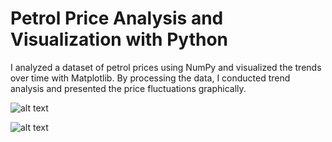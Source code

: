 # Petrol Price Analysis and Visualization with Python

I analyzed a dataset of petrol prices using NumPy and visualized the trends over time with Matplotlib. By processing the data, I conducted trend analysis and presented the price fluctuations graphically.

![alt text]((https://github.com/cakirgozbahar/Petrol-Price-Analysis/blob/main/figure_1.png))

![alt text]((https://github.com/cakirgozbahar/Petrol-Price-Analysis/blob/main/figure_2.png))
